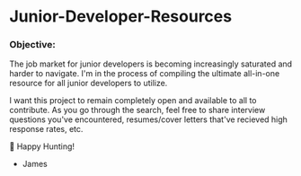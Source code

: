 # Junior-Developer-Resources
### Objective:
The job market for junior developers is becoming increasingly saturated and harder to navigate. I'm in the process of compiling the ultimate all-in-one resource for all junior developers to utilize.

I want this project to remain completely open and available to all to contribute. As you go through the search, feel free to share interview questions you've encountered, resumes/cover letters that've recieved high response rates, etc. 

🔎 Happy Hunting!
- James 
